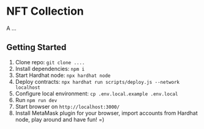 # NFT Collection

A ...

## Getting Started

1. Clone repo: `git clone ....`
2. Install dependencies: `npm i`
3. Start Hardhat node: `npx hardhat node`
4. Deploy contracts: `npx hardhat run scripts/deploy.js --network localhost`
5. Configure local environment: `cp .env.local.example .env.local`
6. Run `npm run dev`
7. Start browser on `http://localhost:3000/`
8. Install MetaMask plugin for your browser, import accounts from Hardhat node, play around and have fun! =)
